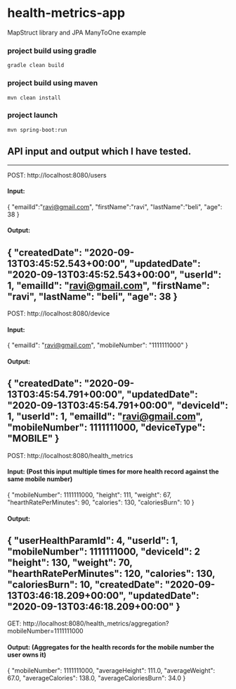 # health-metrics-app
 MapStruct library and JPA ManyToOne example
### project build using gradle 
`gradle clean build`
### project build using maven
`mvn clean install`

### project launch
`mvn spring-boot:run`

## API input and output which I have tested.
-----------------------------------------------------------------------------------------------------
POST:  http://localhost:8080/users
#### Input:
{
    "emailId":"ravi@gmail.com",
    "firstName":"ravi",
    "lastName":"beli",
    "age": 38
}   
#### Output:
{
    "createdDate": "2020-09-13T03:45:52.543+00:00",
    "updatedDate": "2020-09-13T03:45:52.543+00:00",
    "userId": 1,
    "emailId": "ravi@gmail.com",
    "firstName": "ravi",
    "lastName": "beli",
    "age": 38
}
-----------------------------------------------------------------------------------------------------
POST: http://localhost:8080/device
#### Input:
{
    "emailId": "ravi@gmail.com",
    "mobileNumber": "1111111000"
}
#### Output:
{
    "createdDate": "2020-09-13T03:45:54.791+00:00",
    "updatedDate": "2020-09-13T03:45:54.791+00:00",
    "deviceId": 1,
    "userId": 1,
    "emailId": "ravi@gmail.com",
    "mobileNumber": 1111111000,
    "deviceType": "MOBILE"
}
-----------------------------------------------------------------------------------------------------
POST: http://localhost:8080/health_metrics
#### Input: (Post this input multiple times for more health record against the same mobile number)
{
	  "mobileNumber": 1111111000,
	  "height": 111,
	  "weight": 67,
	  "hearthRatePerMinutes": 90,
	  "calories": 130,
	  "caloriesBurn": 10
}
#### Output:
{
    "userHealthParamId": 4,
    "userId": 1,
    "mobileNumber": 1111111000,
    "deviceId": 2
    "height": 130,
    "weight": 70,
    "hearthRatePerMinutes": 120,
    "calories": 130,
    "caloriesBurn": 10,
    "createdDate": "2020-09-13T03:46:18.209+00:00",
    "updatedDate": "2020-09-13T03:46:18.209+00:00"
}
----------------------------------------------------------------------------------------------
GET: http://localhost:8080/health_metrics/aggregation?mobileNumber=1111111000
#### Output: (Aggregates for the health records for the mobile number the user owns it)
{
    "mobileNumber": 1111111000,
    "averageHeight": 111.0,
    "averageWeight": 67.0,
    "averageCalories": 138.0,
    "averageCaloriesBurn": 34.0
}

